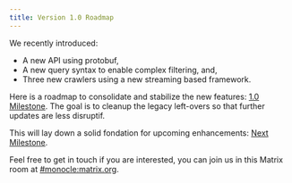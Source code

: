 ```yaml
---
title: Version 1.0 Roadmap
---
```


We recently introduced:

- A new API using protobuf,
- A new query syntax to enable complex filtering, and,
- Three new crawlers using a new streaming based framework.

Here is a roadmap to consolidate and stabilize the new features:
[1.0 Milestone](https://github.com/change-metrics/monocle/milestone/9).
The goal is to cleanup the legacy left-overs so that further
updates are less disruptif.

This will lay down a solid fondation for upcoming enhancements:
[Next Milestone](https://github.com/change-metrics/monocle/milestone/10).

Feel free to get in touch if you are interested, you can join us in this
Matrix room at [#monocle:matrix.org](https://matrix.to/#/#monocle:matrix.org).

